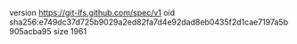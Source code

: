 version https://git-lfs.github.com/spec/v1
oid sha256:e749dc37d725b9029a2ed82fa7d4e92dad8eb0435f2d1cae7197a5b905acba95
size 1961
